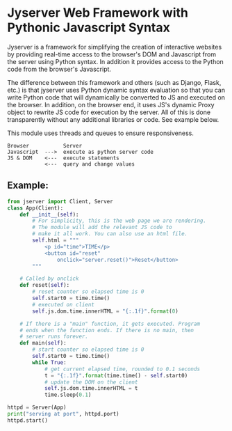 # Jyserver Web Framework with Pythonic Javascript Syntax

Jyserver is a framework for simplifying the creation of interactive websites by providing real-time access to the browser's DOM and Javascript from the server using Python syntax. In addition it
provides access to the Python code from the browser's Javascript.

The difference between this framework and others (such as Django,
Flask, etc.) is that jyserver uses Python dynamic syntax evaluation
so that you can write Python code that will dynamically be converted
to JS and executed on the browser. In addition, on the browser end,
it uses JS's dynamic Proxy object to rewrite JS code for execution by
the server. All of this is done transparently without any additional
libraries or code. See example below.

This module uses threads and queues to ensure responsiveness.

```
Browser           Server
Javascript  --->  execute as python server code
JS & DOM    <---  execute statements
            <---  query and change values
```

## Example:

```python
from jserver import Client, Server
class App(Client):
    def __init__(self):
        # For simplicity, this is the web page we are rendering. 
        # The module will add the relevant JS code to 
        # make it all work. You can also use an html file.
        self.html = """
            <p id="time">TIME</p>
            <button id="reset" 
                onclick="server.reset()">Reset</button>
        """

    # Called by onclick
    def reset(self):
        # reset counter so elapsed time is 0
        self.start0 = time.time()
        # executed on client
        self.js.dom.time.innerHTML = "{:.1f}".format(0)

    # If there is a "main" function, it gets executed. Program
    # ends when the function ends. If there is no main, then
    # server runs forever.
    def main(self):
        # start counter so elapsed time is 0
        self.start0 = time.time()
        while True:
            # get current elapsed time, rounded to 0.1 seconds
            t = "{:.1f}".format(time.time() - self.start0)
            # update the DOM on the client
            self.js.dom.time.innerHTML = t
            time.sleep(0.1)

httpd = Server(App)
print("serving at port", httpd.port)
httpd.start()
```